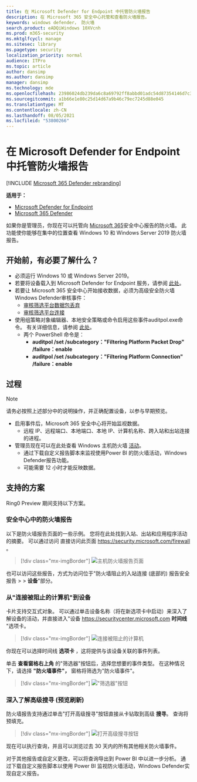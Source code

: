 ```yaml
---
title: 在 Microsoft Defender for Endpoint 中托管防火墙报告
description: 在 Microsoft 365 安全中心托管和查看防火墙报告。
keywords: windows defender， 防火墙
search.product: eADQiWindows 10XVcnh
ms.prod: m365-security
ms.mktglfcycl: manage
ms.sitesec: library
ms.pagetype: security
localization_priority: normal
audience: ITPro
ms.topic: article
author: dansimp
ms.author: dansimp
manager: dansimp
ms.technology: mde
ms.openlocfilehash: 23986024db239da6c8a69792ff8abbd01adc54d87354146d7c3847ee3a9dd539
ms.sourcegitcommit: a1b66e1e80c25d14d67a9b46c79ec7245d88e045
ms.translationtype: MT
ms.contentlocale: zh-CN
ms.lasthandoff: 08/05/2021
ms.locfileid: "53800266"
---
```

# <a name="host-firewall-reporting-in-microsoft-defender-for-endpoint"></a>在 Microsoft Defender for Endpoint 中托管防火墙报告

[!INCLUDE [Microsoft 365 Defender rebranding](../../includes/microsoft-defender.md)]

**适用于：**
- [Microsoft Defender for Endpoint](https://go.microsoft.com/fwlink/p/?linkid=2154037)
- [Microsoft 365 Defender](https://go.microsoft.com/fwlink/?linkid=2118804)

如果你是管理员，你现在可以托管向 [Microsoft 365](https://security.microsoft.com)安全中心报告的防火墙。 此功能使你能够在集中的位置查看 Windows 10 和 Windows Server 2019 防火墙报告。 

## <a name="what-do-you-need-to-know-before-you-begin"></a>开始前，有必要了解什么？ 

- 必须运行 Windows 10 或 Windows Server 2019。
- 若要将设备载入到 Microsoft Defender for Endpoint 服务，请参阅 [此处](onboard-configure.md)。 
- 若要让 Microsoft 365 安全中心开始接收数据，必须为高级安全防火墙Windows Defender审核事件： 
    - [审核筛选平台数据包丢弃](/windows/security/threat-protection/auditing/audit-filtering-platform-packet-drop)
    - [审核筛选平台连接](/windows/security/threat-protection/auditing/audit-filtering-platform-connection) 
- 使用组策略对象编辑器、本地安全策略或命令启用这些事件auditpol.exe命令。 有关详细信息，请参阅 [此处](/windows/win32/fwp/auditing-and-logging)。 
    - 两个 PowerShell 命令是：
        - **auditpol /set /subcategory："Filtering Platform Packet Drop" /failure：enable** 
        - **auditpol /set /subcategory："Filtering Platform Connection" /failure：enable** 

## <a name="the-process"></a>过程
> [!NOTE]
> 请务必按照上述部分中的说明操作，并正确配置设备，以参与早期预览。

- 启用事件后，Microsoft 365 安全中心将开始监视数据。
    - 远程 IP、远程端口、本地端口、本地 IP、计算机名称、跨入站和出站连接的进程。
- 管理员现在可以在此处查看 Windows 主机防火墙 [活动](https://security.microsoft.com/firewall)。
    - 通过下载自定义报告脚本来监视使用[](https://github.com/microsoft/MDATP-PowerBI-Templates/tree/master/Firewall)Power BI 的防火墙活动，Windows Defender报告功能。 
    - 可能需要 12 小时才能反映数据。

## <a name="supported-scenarios"></a>支持的方案
Ring0 Preview 期间支持以下方案。 

### <a name="firewall-reporting-in-security-center"></a>安全中心中的防火墙报告

以下是防火墙报告页面的一些示例。 您将在此处找到入站、出站和应用程序活动的摘要。 可以通过访问 直接访问此页面 https://security.microsoft.com/firewall 。 

> [!div class="mx-imgBorder"]
> ![主机防火墙报告页面](\images\host-firewall-reporting-page.png)

也可以访问这些报告，方式为访问位于"防火墙阻止的入站连接 (底部的) 报告安全报告  >    >  **设备**"部分。

### <a name="from-computers-with-a-blocked-connection-to-device"></a>从"连接被阻止的计算机"到设备

卡片支持交互式对象。 可以通过单击设备名称（将在新选项卡中启动）来深入了解设备的活动，并直接进入"设备 https://securitycenter.microsoft.com **时间线** "选项卡。 

> [!div class="mx-imgBorder"]
> ![连接被阻止的计算机](\images\firewall-reporting-blocked-connection.png)

你现在可以选择时间线 **选项卡** ，这将提供与该设备关联的事件列表。 

单击 **查看窗格右上角** 的"筛选器"按钮后，选择您想要的事件类型。 在这种情况下，请选择 **"防火墙事件"，** 窗格将筛选为"防火墙事件"。 

> [!div class="mx-imgBorder"]
> !["筛选器"按钮](\images\firewall-reporting-filters-button.png)

### <a name="drill-into-advanced-hunting-preview-refresh"></a>深入了解高级搜寻 (预览刷新) 

防火墙报告支持通过单击"打开高级搜寻"按钮直接从卡钻取到高级 **搜寻**。 查询将预填充。 

> [!div class="mx-imgBorder"]
> ![打开高级搜寻按钮](\images\firewall-reporting-advanced-hunting.png)

现在可以执行查询，并且可以浏览过去 30 天内的所有其他相关防火墙事件。 

对于其他报告或自定义更改，可以将查询导出到 Power BI 中以进一步分析。 通过下载自定义报告脚本以使用 Power [](https://github.com/microsoft/MDATP-PowerBI-Templates/tree/master/Firewall) BI 监视防火墙活动，Windows Defender实现自定义报告。 

 